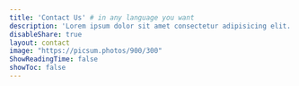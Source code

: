 ```yaml
---
title: 'Contact Us' # in any language you want
description: 'Lorem ipsum dolor sit amet consectetur adipisicing elit.'
disableShare: true
layout: contact
image: "https://picsum.photos/900/300"
ShowReadingTime: false
showToc: false
---
```

